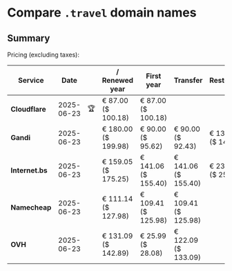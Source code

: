 # Compare `.travel` domain names

## Summary

Pricing (excluding taxes):

| Service | Date |  | / Renewed year | First year | Transfer | Restoration |
|--|--|--|--|--|--|--|
| **Cloudflare** | 2025-06-23 | 🏆 | € 87.00<br>($ 100.18) | € 87.00<br>($ 100.18) |  |  |
| **Gandi** | 2025-06-23 |  | € 180.00<br>($ 199.98) | € 90.00<br>($ 95.62) | € 90.00<br>($ 92.43) | € 139.45<br>($ 145.83) |
| **Internet.bs** | 2025-06-23 |  | € 159.05<br>($ 175.25) | € 141.06<br>($ 155.40) | € 141.06<br>($ 155.40) | € 230.05<br>($ 253.45) |
| **Namecheap** | 2025-06-23 |  | € 111.14<br>($ 127.98) | € 109.41<br>($ 125.98) | € 109.41<br>($ 125.98) |  |
| **OVH** | 2025-06-23 |  | € 131.09<br>($ 142.89) | € 25.99<br>($ 28.08) | € 122.09<br>($ 133.09) |  |

